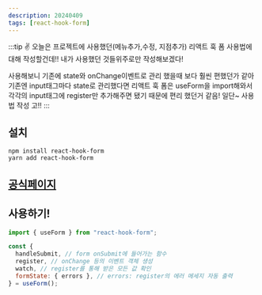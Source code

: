 ```yaml
---
description: 20240409
tags: [react-hook-form]
---
```


:::tip ✌️
오늘은 프로젝트에 사용했던(메뉴추가,수정, 지점추가) 리액트 훅 폼 사용법에 대해 작성할건데!! 내가 사용했던 것들위주로만 작성해보겠다!

사용해보니 기존에 state와 onChange이벤트로 관리 했을때 보다 훨씬 편했던가 같아 기존엔 input태그마다 state로 관리했다면 리액트 훅 폼은 useForm을 import해와서 각각의 input태그에 register만 추가해주면 됐기 때문에 편리 했던거 같음! 일단~ 사용법 작성 고!!
:::

## 설치

```
npm install react-hook-form
yarn add react-hook-form
```

## [공식페이지]('https://react-hook-form.com/')

## 사용하기!

```js
import { useForm } from "react-hook-form";

const {
  handleSubmit, // form onSubmit에 들어가는 함수
  register, // onChange 등의 이벤트 객체 생성
  watch, // register를 통해 받은 모든 값 확인
  formState: { errors }, // errors: register의 에러 메세지 자동 출력
} = useForm();
```
